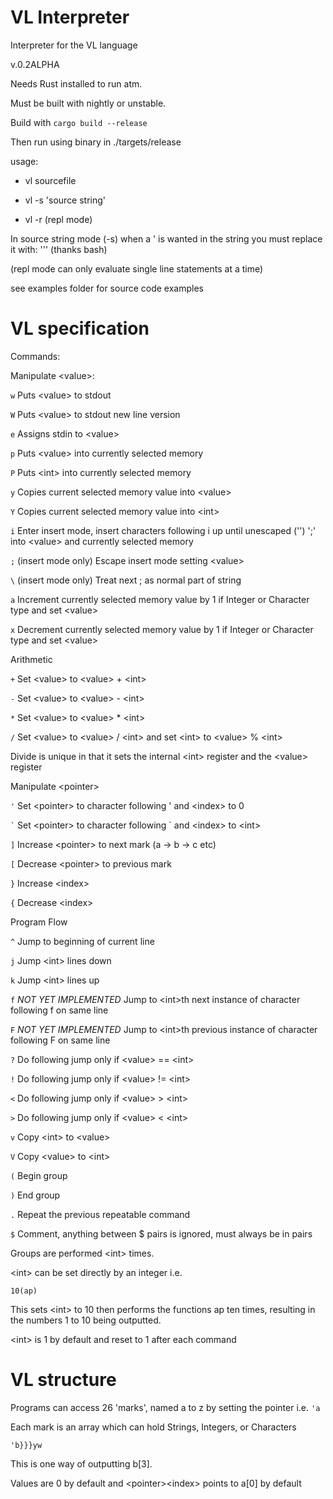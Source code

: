 # VL Interpreter
Interpreter for the VL language

v.0.2ALPHA

Needs Rust installed to run atm.

Must be built with nightly or unstable.

Build with `cargo build --release`

Then run using binary in ./targets/release

usage:

- vl sourcefile

- vl -s 'source string'

- vl -r  (repl mode)

In source string mode (-s) when a ' is wanted in the string you must replace it with: '\'' (thanks bash)

(repl mode can only evaluate single line statements at a time)

see examples folder for source code examples

# VL specification

Commands:

Manipulate \<value>:

`w` Puts \<value> to stdout

`W` Puts \<value> to stdout new line version

`e` Assigns stdin to \<value>

`p` Puts \<value> into currently selected memory

`P` Puts \<int> into currently selected memory

`y` Copies current selected memory value into \<value>

`Y` Copies current selected memory value into \<int>

`i` Enter insert mode, insert characters following i up until unescaped ('\') ';' into \<value> and currently selected memory

`;` (insert mode only) Escape insert mode setting \<value>

`\` (insert mode only) Treat next ; as normal part of string

`a` Increment currently selected memory value by 1 if Integer or Character type and set \<value>

`x` Decrement currently selected memory value by 1 if Integer or Character type and set \<value>

Arithmetic

`+` Set \<value> to \<value> + \<int>

`-` Set \<value> to \<value> - \<int>

`*` Set \<value> to \<value> * \<int>

`/` Set \<value> to \<value> / \<int> and set \<int> to \<value> % \<int>

Divide is unique in that it sets the internal \<int> register and the \<value> register

Manipulate \<pointer>

`'` Set \<pointer> to character following ' and \<index> to 0

`` ` `` Set \<pointer> to character following \` and \<index> to \<int>

`]` Increase \<pointer> to next mark (a -> b -> c etc)

`[` Decrease \<pointer> to previous mark

`}` Increase \<index>

`{` Decrease \<index>

Program Flow

`^` Jump to beginning of current line

`j` Jump \<int> lines down

`k` Jump \<int> lines up

`f` *NOT YET IMPLEMENTED* Jump to \<int>th next instance of character following f on same line

`F` *NOT YET IMPLEMENTED* Jump to \<int>th previous instance of character following F on same line

`?` Do following jump only if \<value> == \<int>

`!` Do following jump only if \<value> != \<int>

`<` Do following jump only if \<value> > \<int>

`>` Do following jump only if \<value> < \<int>

`v` Copy \<int> to \<value>

`V` Copy \<value> to \<int>

`(` Begin group

`)` End group

`.` Repeat the previous repeatable command

`$` Comment, anything between $ pairs is ignored, must always be in pairs

Groups are performed \<int> times.

\<int> can be set directly by an integer i.e.

`10(ap)`

This sets \<int> to 10 then performs the functions ap ten times, resulting in the numbers 1 to 10 being outputted.

\<int> is 1 by default and reset to 1 after each command


# VL structure

Programs can access 26 'marks', named a to z by setting the pointer i.e. `'a`

Each mark is an array which can hold Strings, Integers, or Characters

`'b}}}yw`

This is one way of outputting b[3].

Values are 0 by default and \<pointer>\<index> points to a[0] by default
